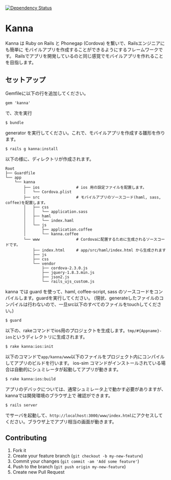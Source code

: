 [![Dependency Status](https://gemnasium.com/SonicGarden/kanna.png)](https://gemnasium.com/SonicGarden/kanna)

# Kanna

Kanna は Ruby on Rails と Phonegap (Cordova) を繋いで、Railsエンジニアにも簡単に
モバイルアプリを作成することができるようにするフレームワークです。
Railsでアプリを開発しているのと同じ感覚でモバイルアプリを作れることを目指します。

## セットアップ

Gemfileに以下の行を追加してください。

    gem 'kanna'

で、次を実行

    $ bundle

generator を実行してください。これで、モバイルアプリを作成する雛形を作ります。

    $ rails g kanna:install

以下の様に、ディレクトリが作成されます。


````
Root
├── Guardfile
└── app
    └── kanna
        ├── ios                # ios 用の設定ファイルを配置します。
        │   └── Cordova.plist
        ├── src                # モバイルアプリのソースコード(haml, sass, coffee)を配置します。
        │   ├── css
        │   │   └── application.sass
        │   ├── haml
        │   │   └── index.haml
        │   └── js
        │       ├── application.coffee
        │       └── kanna.coffee
        └── www                # Cordovaに配置するために生成されるソースコードです。
            ├── index.html     # app/src/haml/index.html から生成されます
            ├── js
            ├── css
            └── vendor
                ├── cordova-2.3.0.js
                ├── jquery-1.8.3.min.js
                ├── json2.js
                └── rails_ujs_custom.js
````


kanna では guard を使って、haml, coffee-script, sass のソースコードをコンパイルします。guardを実行してください。
(現状、generateしたファイルのコンパイルは行わないので、一旦src以下のすべてのファイルをtouchしてください。)

    $ guard

以下の、rakeコマンドでios用のプロジェクトを生成します。`tmp/#{Appname}-ios`というディレクトリに生成されます。

    $ rake kanna:ios:init

以下のコマンドで`app/kanna/www`以下のファイルをプロジェクト内にコンパイルしてアプリのビルドを行います。
ios-sim コマンドがインストールされている場合は自動的にシュミレータが起動してアプリが動きます。

    $ rake kanna:ios:build

アプリのデバックについては、通常シュミレータ上で動かす必要がありますが、kannaでは開発環境のブラウザ上で
確認ができます。

    $ rails server

でサーバを起動して、`http://localhost:3000/www/index.html`にアクセスしてください。ブラウザ上でアプリ相当の画面が動きます。

## Contributing

1. Fork it
2. Create your feature branch (`git checkout -b my-new-feature`)
3. Commit your changes (`git commit -am 'Add some feature'`)
4. Push to the branch (`git push origin my-new-feature`)
5. Create new Pull Request
